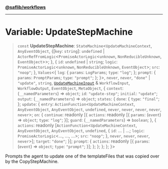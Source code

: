 [**@saflib/workflows**](../index.md)

***

# Variable: UpdateStepMachine

> `const` **UpdateStepMachine**: `StateMachine`\<`UpdateMachineContext`, `AnyEventObject`, \{\[`key`: `string`\]: `undefined` \| `ActorRefFromLogic`\<`PromiseActorLogic`\<`unknown`, `NonReducibleUnknown`, `EventObject`\>\>; \}, \{ `id`: `undefined` \| `string`; `logic`: `PromiseActorLogic`\<`unknown`, `NonReducibleUnknown`, `EventObject`\>; `src`: `"noop"`; \}, `Values`\<\{ `log`: \{ `params`: `LogParams`; `type`: `"log"`; \}; `prompt`: \{ `params`: `PromptParams`; `type`: `"prompt"`; \}; \}\>, `never`, `never`, `"done"` \| `"update"`, `string`, [`UpdateMachineInput`](../interfaces/UpdateMachineInput.md) & `WorkflowInput`, `WorkflowOutput`, `EventObject`, `MetaObject`, \{ `context`: (`__namedParameters`) => `object`; `id`: `"update-step"`; `initial`: `"update"`; `output`: (`__namedParameters`) => `object`; `states`: \{ `done`: \{ `type`: `"final"`; \}; `update`: \{ `entry`: `ActionFunction`\<`UpdateMachineContext`, `AnyEventObject`, `AnyEventObject`, `undefined`, `never`, `never`, `never`, `never`, `never`\>; `on`: \{ `continue`: readonly \[\{ `actions`: readonly \[\{ `params`: (`event`) => `object`; `type`: `"log"`; \}\]; `guard`: (`__namedParameters`) => `boolean`; \}, \{ `actions`: readonly \[`ActionFunction`\<`UpdateMachineContext`, `AnyEventObject`, `AnyEventObject`, `undefined`, \{ `id`: ... \| ...; `logic`: `PromiseActorLogic`\<..., ..., ...\>; `src`: `"noop"`; \}, `never`, `never`, `never`, `never`\>\]; `target`: `"done"`; \}\]; `prompt`: \{ `actions`: readonly \[\{ `params`: (`event`) => `object`; `type`: `"prompt"`; \}\]; \}; \}; \}; \}; \}\>

Prompts the agent to update one of the templateFiles that was copied over by the CopyStepMachine.

